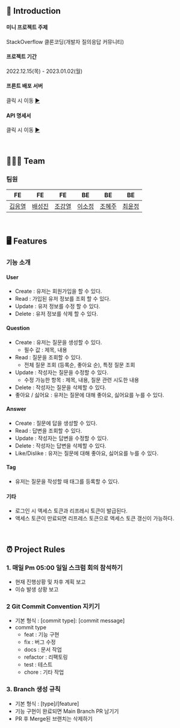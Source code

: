## 📌 Introduction

#### 미니 프로젝트 주제 
StackOverflow 클론코딩(개발자 질의응답 커뮤니티) 

#### 프로젝트 기간  
2022.12.15(목) - 2023.01.02(월)

#### 프론트 배포 서버
클릭 시 이동 [▶️](http://pre-project-32-front.s3-website.ap-northeast-2.amazonaws.com/login)

#### API 명세서
클릭 시 이동 [▶️](http://ec2-3-35-204-189.ap-northeast-2.compute.amazonaws.com:8080/docs/index.html)

<br/>

## 👩‍👧‍👦 Team
### 팀원
|FE|FE|FE|BE|BE|BE|
|:---:|:---:|:---:|:---:|:---:|:---:|
|[김응열](https://github.com/Valentin1495)|[배성진](https://github.com/Menat91)|[조강열](https://github.com/CHOGANGYEOL)|[이소정](https://github.com/sojeongLee0125 )|[조혜주](https://github.com/hyejuc)|[최윤정](https://github.com/yulmuu)|

<br/>

## 🖥️ Features

### 기능 소개
#### User
- Create : 유저는 회원가입을 할 수 있다.
- Read : 가입된 유저 정보를 조회 할 수 있다.
- Update : 유저 정보를 수정 할 수 있다.
- Delete : 유저 정보를 삭제 할 수 있다.
#### Question
- Create : 유저는 질문을 생성할 수 있다.
  - 필수 값 : 제목, 내용
- Read : 질문을 조회할 수 있다.
  - 전체 질문 조회 (등록순, 좋아요 순), 특정 질문 조회
- Update : 작성자는 질문을 수정할 수 있다.
  - 수정 가능한 항목 : 제목, 내용, 질문 관련 시도한 내용
- Delete : 작성자는 질문을 삭제할 수 있다.
- 좋아요 / 싫어요 : 유저는 질문에 대해 좋아요, 싫어요를 누를 수 있다. 
#### Answer
- Create : 질문에 답을 생성할 수 있다.
- Read : 답변을 조회할 수 있다.
- Update : 작성자는 답변을 수정할 수 있다.
- Delete : 작성자는 답변을 삭제할 수 있다.
- Like/Dislike : 유저는 질문에 대해 좋아요, 싫어요를 누를 수 있다.
#### Tag
- 유저는 질문을 작성할 때 태그를 등록할 수 있다.
#### 기타
- 로그인 시 액세스 토큰과 리프레시 토큰이 발급된다.
- 액세스 토큰이 만료되면 리프레스 토큰으로 액세스 토큰 갱신이 가능하다.

<br/>

## ⏰ Project Rules

### 1. 매일 Pm 05:00 일일 스크럼 회의 참석하기
- 현재 진행상황 및 차후 계획 보고
- 이슈 발생 상황 보고 

### 2 Git Commit Convention 지키기
- 기본 형식 : [commit type]: [commit message]
- commit type
  - feat : 기능 구현
  - fix : 버그 수정
  - docs : 문서 작업
  - refactor : 리팩토링
  - test : 테스트
  - chore : 기타 작업

### 3. Branch 생성 규칙
- 기본 형식 : [type]/[feature]
- 기능 구현이 완료되면 Main Branch PR 남기기
- PR 후 Merge된 브랜치는 삭제하기
